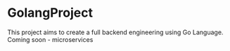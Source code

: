 # GolangProject
This project aims to create a full backend engineering using Go Language.
Coming soon - microservices
